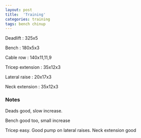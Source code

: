 ```yaml
---
layout: post
title:  'Training'
categories: training
tags: bench chinup
---
```


Deadlift  :  325x5

Bench : 180x5x3

Cable row : 140x11,11,9

Tricep extension  :  35x12x3

Lateral raise  :  20x17x3

Neck extension  :  35x12x3

### Notes

Deads good, slow increase.

Bench good too, small increase

Tricep easy. Good pump on lateral raises. Neck extension good
